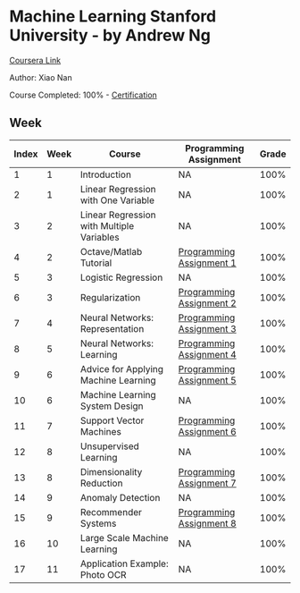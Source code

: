 # Machine Learning Stanford University - by Andrew Ng
[Coursera Link](https://www.coursera.org/learn/machine-learning)

Author: Xiao Nan

Course Completed: 100% - [Certification](https://www.coursera.org/account/accomplishments/records/EJEMPH8NUXS2)

## Week
Index | Week | Course | Programming Assignment | Grade 
--- | --- | --- | --- | --- 
1 | 1 | Introduction | NA | 100%
2 | 1 | Linear Regression with One Variable | NA | 100%
3 | 2 | Linear Regression with Multiple Variables | NA | 100%
4 | 2 | Octave/Matlab Tutorial | [Programming Assignment 1](https://github.com/xnone/Machine-Learning/tree/master/machine-learning-ex1) | 100%
5 | 3 | Logistic Regression | NA | 100%
6 | 3 | Regularization | [Programming Assignment 2](https://github.com/xnone/Machine-Learning/tree/master/machine-learning-ex2) | 100%
7 | 4 | Neural Networks: Representation | [Programming Assignment 3](https://github.com/xnone/Machine-Learning/tree/master/machine-learning-ex3) | 100%
8 | 5 | Neural Networks: Learning | [Programming Assignment 4](https://github.com/xnone/Machine-Learning/tree/master/machine-learning-ex4) | 100%
9 | 6 | Advice for Applying Machine Learning | [Programming Assignment 5](https://github.com/xnone/Machine-Learning/tree/master/machine-learning-ex5) | 100%
10 | 6 | Machine Learning System Design | NA | 100%
11 | 7 | Support Vector Machines | [Programming Assignment 6](https://github.com/xnone/Machine-Learning/tree/master/machine-learning-ex6) | 100%
12 | 8 | Unsupervised Learning | NA | 100%
13 | 8 | Dimensionality Reduction | [Programming Assignment 7](https://github.com/xnone/Machine-Learning/tree/master/machine-learning-ex7) | 100%
14 | 9 | Anomaly Detection | NA | 100%
15 | 9 | Recommender Systems | [Programming Assignment 8](https://github.com/xnone/Machine-Learning/tree/master/machine-learning-ex8) | 100%
16 | 10 | Large Scale Machine Learning | NA | 100%
17 | 11 | Application Example: Photo OCR | NA | 100%
